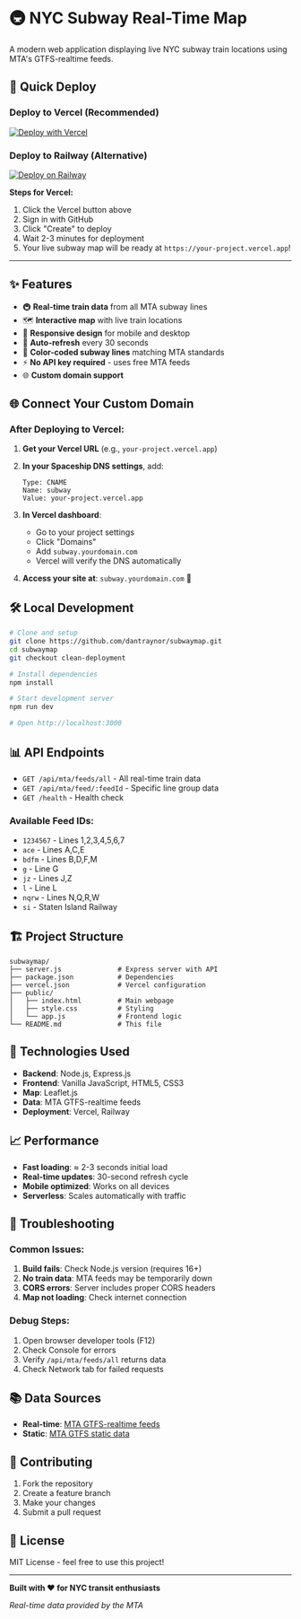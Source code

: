# 🚇 NYC Subway Real-Time Map

A modern web application displaying live NYC subway train locations using MTA's GTFS-realtime feeds.

## 🚀 Quick Deploy

### Deploy to Vercel (Recommended)
[![Deploy with Vercel](https://vercel.com/button)](https://vercel.com/new/clone?repository-url=https://github.com/dantraynor/subwaymap&branch=clean-deployment)

### Deploy to Railway (Alternative)
[![Deploy on Railway](https://railway.app/button.svg)](https://railway.app/new/template?template=https://github.com/dantraynor/subwaymap&branch=clean-deployment)

**Steps for Vercel:**
1. Click the Vercel button above
2. Sign in with GitHub
3. Click "Create" to deploy
4. Wait 2-3 minutes for deployment
5. Your live subway map will be ready at `https://your-project.vercel.app`!

---

## ✨ Features

- 🚇 **Real-time train data** from all MTA subway lines
- 🗺️ **Interactive map** with live train locations  
- 📱 **Responsive design** for mobile and desktop
- 🔄 **Auto-refresh** every 30 seconds
- 🎨 **Color-coded subway lines** matching MTA standards
- ⚡ **No API key required** - uses free MTA feeds
- 🌐 **Custom domain support**

## 🌐 Connect Your Custom Domain

### After Deploying to Vercel:

1. **Get your Vercel URL** (e.g., `your-project.vercel.app`)
2. **In your Spaceship DNS settings**, add:
   ```
   Type: CNAME
   Name: subway
   Value: your-project.vercel.app
   ```
3. **In Vercel dashboard**:
   - Go to your project settings
   - Click "Domains"
   - Add `subway.yourdomain.com`
   - Vercel will verify the DNS automatically

4. **Access your site at**: `subway.yourdomain.com` 🎉

## 🛠️ Local Development

```bash
# Clone and setup
git clone https://github.com/dantraynor/subwaymap.git
cd subwaymap
git checkout clean-deployment

# Install dependencies
npm install

# Start development server
npm run dev

# Open http://localhost:3000
```

## 📊 API Endpoints

- `GET /api/mta/feeds/all` - All real-time train data
- `GET /api/mta/feed/:feedId` - Specific line group data
- `GET /health` - Health check

### Available Feed IDs:
- `1234567` - Lines 1,2,3,4,5,6,7
- `ace` - Lines A,C,E
- `bdfm` - Lines B,D,F,M
- `g` - Line G
- `jz` - Lines J,Z
- `l` - Line L
- `nqrw` - Lines N,Q,R,W
- `si` - Staten Island Railway

## 🏗️ Project Structure

```
subwaymap/
├── server.js              # Express server with API
├── package.json           # Dependencies
├── vercel.json            # Vercel configuration
├── public/
│   ├── index.html         # Main webpage
│   ├── style.css          # Styling
│   └── app.js             # Frontend logic
└── README.md              # This file
```

## 🔧 Technologies Used

- **Backend**: Node.js, Express.js
- **Frontend**: Vanilla JavaScript, HTML5, CSS3
- **Map**: Leaflet.js
- **Data**: MTA GTFS-realtime feeds
- **Deployment**: Vercel, Railway

## 📈 Performance

- **Fast loading**: ≈ 2-3 seconds initial load
- **Real-time updates**: 30-second refresh cycle
- **Mobile optimized**: Works on all devices
- **Serverless**: Scales automatically with traffic

## 🐛 Troubleshooting

### Common Issues:

1. **Build fails**: Check Node.js version (requires 16+)
2. **No train data**: MTA feeds may be temporarily down
3. **CORS errors**: Server includes proper CORS headers
4. **Map not loading**: Check internet connection

### Debug Steps:

1. Open browser developer tools (F12)
2. Check Console for errors
3. Verify `/api/mta/feeds/all` returns data
4. Check Network tab for failed requests

## 📚 Data Sources

- **Real-time**: [MTA GTFS-realtime feeds](https://api.mta.info/#/subwayRealTimeFeeds)
- **Static**: [MTA GTFS static data](https://new.mta.info/developers)

## 🤝 Contributing

1. Fork the repository
2. Create a feature branch
3. Make your changes
4. Submit a pull request

## 📄 License

MIT License - feel free to use this project!

---

**Built with ❤️ for NYC transit enthusiasts**

*Real-time data provided by the MTA*